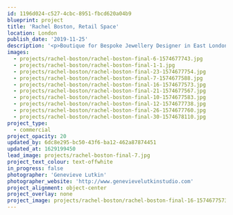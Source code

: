 ```yaml
---
id: 1196d024-c527-4cbc-8951-fbcd620a04b9
blueprint: project
title: 'Rachel Boston, Retail Space'
location: London
publish_date: '2019-11-25'
description: '<p>Boutique for Bespoke Jewellery Designer in East London</p><p>Photography: <a target="_blank" href="http://www.genevievelutkinstudio.com/">genevieve lutkin</a></p>'
images:
  - projects/rachel-boston/rachel-boston-final-6-1574677743.jpg
  - projects/rachel-boston/rachel-boston-final-1-1.jpg
  - projects/rachel-boston/rachel-boston-final-23-1574677754.jpg
  - projects/rachel-boston/rachel-boston-final-7-1574677588.jpg
  - projects/rachel-boston/rachel-boston-final-16-1574677573.jpg
  - projects/rachel-boston/rachel-boston-final-21-1574677567.jpg
  - projects/rachel-boston/rachel-boston-final-10-1574677583.jpg
  - projects/rachel-boston/rachel-boston-final-12-1574677738.jpg
  - projects/rachel-boston/rachel-boston-final-26-1574677760.jpg
  - projects/rachel-boston/rachel-boston-final-30-1574678110.jpg
project_type:
  - commercial
project_opacity: 20
updated_by: 6dc8e295-bc50-43f6-ba12-462a87874451
updated_at: 1629199450
lead_image: projects/rachel-boston-final-7.jpg
project_text_colour: text-offwhite
in_progress: false
photographer: 'Genevieve Lutkin'
photographer_website: 'http://www.genevievelutkinstudio.com'
project_alignment: object-center
project_overlay: none
project_image: projects/rachel-boston/rachel-boston-final-16-1574677573.jpg
---
```

